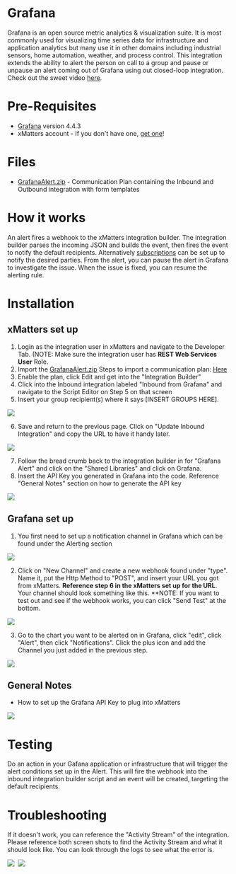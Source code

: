 # Grafana
Grafana is an open source metric analytics & visualization suite. It is most commonly used for visualizing time series data for infrastructure and application analytics but many use it in other domains including industrial sensors, home automation, weather, and process control. This integration extends the ability to alert the person on call to a group and pause or unpause an alert coming out of Grafana using out closed-loop integration. Check out the sweet video [here](https://youtu.be/Dj2sEaZzXi0).

# Pre-Requisites
* [Grafana](https://grafana.com/) version 4.4.3
* xMatters account - If you don't have one, [get one](https://www.xmatters.com)!

# Files
* [GrafanaAlert.zip](GrafanaAlert.zip) - Communication Plan containing the Inbound and Outbound integration with form templates

# How it works
An alert fires a webhook to the xMatters integration builder. The integration builder parses the incoming JSON and builds the event, then fires the event to notify the default recipients. Alternatively [subscriptions](http://help.xmatters.com/OnDemand/userguide/receivingalerts/subscriptions/howtousesubscriptions.htm) can be set up to notify the desired parties. From the alert, you can pause the alert in Grafana to investigate the issue. When the issue is fixed, you can resume the alerting rule.  

# Installation

## xMatters set up
1. Login as the integration user in xMatters and navigate to the Developer Tab. (NOTE: Make sure the integration user has **REST Web Services User** Role.
2. Import the [GrafanaAlert.zip](GrafanaAlert.zip) Steps to import a communication plan: [Here]( http://help.xmatters.com/OnDemand/xmodwelcome/communicationplanbuilder/exportcommplan.htm)
3. Enable the plan, click Edit and get into the "Integration Builder"
4. Click into the Inbound integration labeled "Inbound from Grafana" and navigate to the Script Editor on Step 5 on that screen
5. Insert your group recipient(s) where it says [INSERT GROUPS HERE]. 
<kbd>
  <img src="InsertGroupHere.png">
</kbd>


6. Save and return to the previous page. Click on "Update Inbound Integration" and copy the URL to have it handy later.
<kbd>
  <img src="xMattersURL.png">
</kbd>


7. Follow the bread crumb back to the integration builder in for "Grafana Alert" and click on the "Shared Libraries" and click on Grafana.
8. Insert the API Key you generated in Grafana into the code. Reference "General Notes" section on how to generate the API key 
<kbd>
  <img src="InsertAPIKey.png">
</kbd>


## Grafana set up
1. You first need to set up a notification channel in Grafana which can be found under the Alerting section
<kbd>
  <img src="CreateNotificationChannel.png">
</kbd>


2. Click on "New Channel" and create a new webhook found under "type". Name it, put the Http Method to "POST", and insert your URL you got from xMatters. **Reference step 6 in the xMatters set up for the URL**. Your channel should look something like this. **NOTE: If you want to test out and see if the webhook works, you can click "Send Test" at the bottom.
<kbd>
  <img src="GrafanaChannel.png">
</kbd>


3. Go to the chart you want to be alerted on in Grafana, click "edit", click "Alert", then click "Notifications". Click the plus icon and add the Channel you just added in the previous step.
<kbd>
  <img src="AlertSectionGrafana.png">
</kbd>


## General Notes
* How to set up the Grafana API Key to plug into xMatters
<kbd>
  <img src="APIKeysGrafana.png">
</kbd>


# Testing
Do an action in your Gafana application or infrastructure that will trigger the alert conditions set up in the Alert. This will fire the webhook into the inbound integration builder script and an event will be created, targeting the default recipients. 

# Troubleshooting
 If it doesn't work, you can reference the "Activity Stream" of the integration. Please reference both screen shots to find the Activity Stream and what it should look like. You can look through the logs to see what the error is.


<kbd>
  <img src="ActivityStream.png">
</kbd>

<kbd>
  <img src="ActivityStreamLogs.png">
</kbd>
